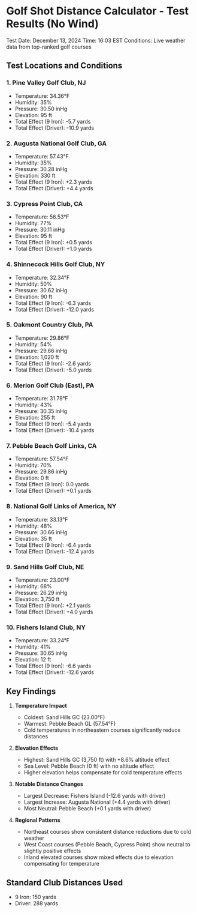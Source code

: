 # Golf Shot Distance Calculator - Test Results (No Wind)

Test Date: December 13, 2024
Time: 16:03 EST
Conditions: Live weather data from top-ranked golf courses

## Test Locations and Conditions

### 1. Pine Valley Golf Club, NJ
- Temperature: 34.36°F
- Humidity: 35%
- Pressure: 30.50 inHg
- Elevation: 95 ft
- Total Effect (9 Iron): -5.7 yards
- Total Effect (Driver): -10.9 yards

### 2. Augusta National Golf Club, GA
- Temperature: 57.43°F
- Humidity: 35%
- Pressure: 30.28 inHg
- Elevation: 330 ft
- Total Effect (9 Iron): +2.3 yards
- Total Effect (Driver): +4.4 yards

### 3. Cypress Point Club, CA
- Temperature: 56.53°F
- Humidity: 77%
- Pressure: 30.11 inHg
- Elevation: 95 ft
- Total Effect (9 Iron): +0.5 yards
- Total Effect (Driver): +1.0 yards

### 4. Shinnecock Hills Golf Club, NY
- Temperature: 32.34°F
- Humidity: 50%
- Pressure: 30.62 inHg
- Elevation: 90 ft
- Total Effect (9 Iron): -6.3 yards
- Total Effect (Driver): -12.0 yards

### 5. Oakmont Country Club, PA
- Temperature: 29.86°F
- Humidity: 54%
- Pressure: 29.66 inHg
- Elevation: 1,020 ft
- Total Effect (9 Iron): -2.6 yards
- Total Effect (Driver): -5.0 yards

### 6. Merion Golf Club (East), PA
- Temperature: 31.78°F
- Humidity: 43%
- Pressure: 30.35 inHg
- Elevation: 255 ft
- Total Effect (9 Iron): -5.4 yards
- Total Effect (Driver): -10.4 yards

### 7. Pebble Beach Golf Links, CA
- Temperature: 57.54°F
- Humidity: 70%
- Pressure: 29.86 inHg
- Elevation: 0 ft
- Total Effect (9 Iron): 0.0 yards
- Total Effect (Driver): +0.1 yards

### 8. National Golf Links of America, NY
- Temperature: 33.13°F
- Humidity: 48%
- Pressure: 30.66 inHg
- Elevation: 35 ft
- Total Effect (9 Iron): -6.4 yards
- Total Effect (Driver): -12.4 yards

### 9. Sand Hills Golf Club, NE
- Temperature: 23.00°F
- Humidity: 68%
- Pressure: 26.29 inHg
- Elevation: 3,750 ft
- Total Effect (9 Iron): +2.1 yards
- Total Effect (Driver): +4.0 yards

### 10. Fishers Island Club, NY
- Temperature: 33.24°F
- Humidity: 41%
- Pressure: 30.65 inHg
- Elevation: 12 ft
- Total Effect (9 Iron): -6.6 yards
- Total Effect (Driver): -12.6 yards

## Key Findings

1. **Temperature Impact**
   - Coldest: Sand Hills GC (23.00°F)
   - Warmest: Pebble Beach GL (57.54°F)
   - Cold temperatures in northeastern courses significantly reduce distances

2. **Elevation Effects**
   - Highest: Sand Hills GC (3,750 ft) with +8.6% altitude effect
   - Sea Level: Pebble Beach (0 ft) with no altitude effect
   - Higher elevation helps compensate for cold temperature effects

3. **Notable Distance Changes**
   - Largest Decrease: Fishers Island (-12.6 yards with driver)
   - Largest Increase: Augusta National (+4.4 yards with driver)
   - Most Neutral: Pebble Beach (+0.1 yards with driver)

4. **Regional Patterns**
   - Northeast courses show consistent distance reductions due to cold weather
   - West Coast courses (Pebble Beach, Cypress Point) show neutral to slightly positive effects
   - Inland elevated courses show mixed effects due to elevation compensating for temperature

## Standard Club Distances Used
- 9 Iron: 150 yards
- Driver: 288 yards
